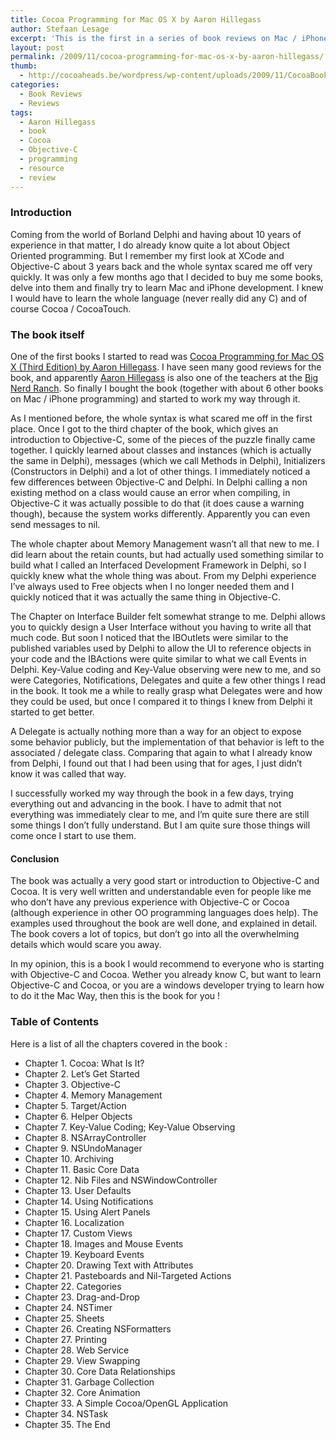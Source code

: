 ```yaml
---
title: Cocoa Programming for Mac OS X by Aaron Hillegass
author: Stefaan Lesage
excerpt: 'This is the first in a series of book reviews on Mac / iPhone Programming, Objective-C and Cocoa.  This book should get recommended to everyone who is starting with Objective-C and Cocoa. '
layout: post
permalink: /2009/11/cocoa-programming-for-mac-os-x-by-aaron-hillegass/
thumb:
  - http://cocoaheads.be/wordpress/wp-content/uploads/2009/11/CocoaBookCover.jpeg
categories:
  - Book Reviews
  - Reviews
tags:
  - Aaron Hillegass
  - book
  - Cocoa
  - Objective-C
  - programming
  - resource
  - review
---
```

### Introduction

Coming from the world of Borland Delphi and having about 10 years of experience in that matter, I do already know quite a lot about Object Oriented programming. But I remember my first look at XCode and Objective-C about 3 years back and the whole syntax scared me off very quickly. It was only a few months ago that I decided to buy me some books, delve into them and finally try to learn Mac and iPhone development. I knew I would have to learn the whole language (never really did any C) and of course Cocoa / CocoaTouch.

### The book itself

One of the first books I started to read was [Cocoa Programming for Mac OS X (Third Edition) by Aaron Hillegass][1]. I have seen many good reviews for the book, and apparently [Aaron Hillegass][2] is also one of the teachers at the [Big Nerd Ranch][3]. So finally I bought the book (together with about 6 other books on Mac / iPhone programming) and started to work my way through it.

As I mentioned before, the whole syntax is what scared me off in the first place. Once I got to the third chapter of the book, which gives an introduction to Objective-C, some of the pieces of the puzzle finally came together. I quickly learned about classes and instances (which is actually the same in Delphi), messages (which we call Methods in Delphi), Initializers (Constructors in Delphi) and a lot of other things. I immediately noticed a few differences between Objective-C and Delphi. In Delphi calling a non existing method on a class would cause an error when compiling, in Objective-C it was actually possible to do that (it does cause a warning though), because the system works differently. Apparently you can even send messages to nil.

The whole chapter about Memory Management wasn&#8217;t all that new to me. I did learn about the retain counts, but had actually used something similar to build what I called an Interfaced Development Framework in Delphi, so I quickly knew what the whole thing was about. From my Delphi experience I&#8217;ve always used to Free objects when I no longer needed them and I quickly noticed that it was actually the same thing in Objective-C.

The Chapter on Interface Builder felt somewhat strange to me. Delphi allows you to quickly design a User Interface without you having to write all that much code. But soon I noticed that the IBOutlets were similar to the published variables used by Delphi to allow the UI to reference objects in your code and the IBActions were quite similar to what we call Events in Delphi. Key-Value coding and Key-Value observing were new to me, and so were Categories, Notifications, Delegates and quite a few other things I read in the book. It took me a while to really grasp what Delegates were and how they could be used, but once I compared it to things I knew from Delphi it started to get better.

A Delegate is actually nothing more than a way for an object to expose some behavior publicly, but the implementation of that behavior is left to the associated / delegate class. Comparing that again to what I already know from Delphi, I found out that I had been using that for ages, I just didn&#8217;t know it was called that way.

I successfully worked my way through the book in a few days, trying everything out and advancing in the book. I have to admit that not everything was immediately clear to me, and I&#8217;m quite sure there are still some things I don&#8217;t fully understand. But I am quite sure those things will come once I start to use them.

#### Conclusion

The book was actually a very good start or introduction to Objective-C and Cocoa. It is very well written and understandable even for people like me who don&#8217;t have any previous experience with Objective-C or Cocoa (although experience in other OO programming languages does help). The examples used throughout the book are well done, and explained in detail. The book covers a lot of topics, but don&#8217;t go into all the overwhelming details which would scare you away.

In my opinion, this is a book I would recommend to everyone who is starting with Objective-C and Cocoa. Wether you already know C, but want to learn Objective-C and Cocoa, or you are a windows developer trying to learn how to do it the Mac Way, then this is the book for you !

### Table of Contents

Here is a list of all the chapters covered in the book :

  * Chapter 1. Cocoa: What Is It?
  * Chapter 2. Let’s Get Started
  * Chapter 3. Objective-C
  * Chapter 4. Memory Management
  * Chapter 5. Target/Action
  * Chapter 6. Helper Objects
  * Chapter 7. Key-Value Coding; Key-Value Observing
  * Chapter 8. NSArrayController
  * Chapter 9. NSUndoManager
  * Chapter 10. Archiving
  * Chapter 11. Basic Core Data
  * Chapter 12. Nib Files and NSWindowController
  * Chapter 13. User Defaults
  * Chapter 14. Using Notifications
  * Chapter 15. Using Alert Panels
  * Chapter 16. Localization
  * Chapter 17. Custom Views
  * Chapter 18. Images and Mouse Events
  * Chapter 19. Keyboard Events
  * Chapter 20. Drawing Text with Attributes
  * Chapter 21. Pasteboards and Nil-Targeted Actions
  * Chapter 22. Categories
  * Chapter 23. Drag-and-Drop
  * Chapter 24. NSTimer
  * Chapter 25. Sheets
  * Chapter 26. Creating NSFormatters
  * Chapter 27. Printing
  * Chapter 28. Web Service
  * Chapter 29. View Swapping
  * Chapter 30. Core Data Relationships
  * Chapter 31. Garbage Collection
  * Chapter 32. Core Animation
  * Chapter 33. A Simple Cocoa/OpenGL Application
  * Chapter 34. NSTask
  * Chapter 35. The End

 [1]: http://www.bookdepository.co.uk/book/9780321503619/Cocoa-Programming-for-Mac-OS-X
 [2]: http://www.bignerdranch.com/instructors/hillegass.shtml
 [3]: http://www.bignerdranch.com/